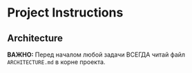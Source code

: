 # Project Instructions

## Architecture
**ВАЖНО:** Перед началом любой задачи ВСЕГДА читай файл `ARCHITECTURE.md` в корне проекта.